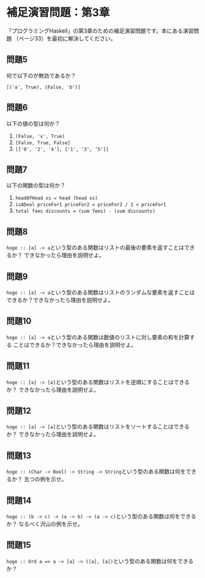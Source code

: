 補足演習問題：第3章
===================

「プログラミングHaskell」の第3章のための補足演習問題です。本にある演習問題
（ページ33）を最初に解決してください。

問題5
-----

何で以下のが無効であるか？

    [('a', True), (False, 'b')]

問題6
-----

以下の値の型は何か？

1. `(False, 'x', True)`
2. `[False, True, False]`
3. `[['0', '2', '4'], ['1', '3', '5']]`

問題7
-----

以下の関数の型は何か？

1. `headOfHead xs = head (head xs)`
2. `isADeal priceFor1 priceFor2 = priceFor2 / 2 < priceFor1`
3. `total fees discounts = (sum fees) - (sum discounts)`

問題8
-----

`hoge :: [a] -> a`という型のある関数はリストの最後の要素を返すことはできるか？
できなかったら理由を説明せよ。

問題9
-----

`hoge :: [a] -> a`という型のある関数はリストのランダムな要素を返すことは
できるか？できなかったら理由を説明せよ。

問題10
------

`hoge :: [a] -> a`という型のある関数は数値のリストに対し要素の和を計算する
ことはできるか？できなかったら理由を説明せよ。

問題11
------

`hoge :: [a] -> [a]`という型のある関数はリストを逆順にすることはできるか？
できなかったら理由を説明せよ。

問題12
------

`hoge :: [a] -> [a]`という型のある関数はリストをソートすることはできるか？
できなかったら理由を説明せよ。

問題13
------

`hoge :: (Char -> Bool) -> String -> String`という型のある関数は何をできるか？
五つの例を示せ。

問題14
------

`hoge :: (b -> c) -> (a -> b) -> (a -> c)`という型のある関数は何をできるか？
なるべく沢山の例を示せ。

問題15
------

`hoge :: Ord a => a -> [a] -> ([a], [a])`という型のある関数は何をできるか？
